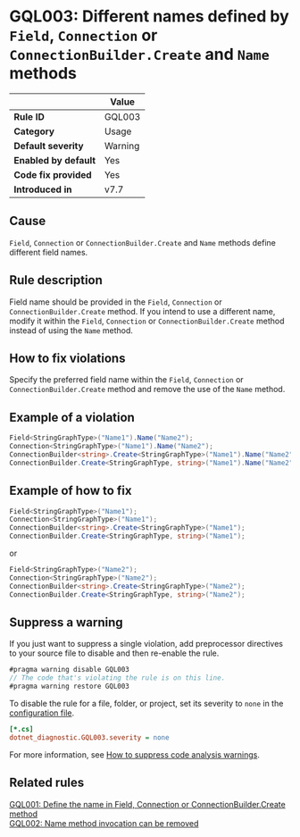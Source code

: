 # GQL003: Different names defined by `Field`, `Connection` or `ConnectionBuilder.Create` and `Name` methods

|                        | Value   |
| ---------------------- | ------- |
| **Rule ID**            | GQL003  |
| **Category**           | Usage   |
| **Default severity**   | Warning |
| **Enabled by default** | Yes     |
| **Code fix provided**  | Yes     |
| **Introduced in**      | v7.7    |

## Cause

`Field`, `Connection` or `ConnectionBuilder.Create` and `Name` methods define
different field names.

## Rule description

Field name should be provided in the `Field`, `Connection` or
`ConnectionBuilder.Create` method. If you intend to use a different name, modify
it within the `Field`, `Connection` or `ConnectionBuilder.Create` method instead
of using the `Name` method.

## How to fix violations

Specify the preferred field name within the `Field`, `Connection` or
`ConnectionBuilder.Create` method and remove the use of the `Name` method.

## Example of a violation

```c#
Field<StringGraphType>("Name1").Name("Name2");
Connection<StringGraphType>("Name1").Name("Name2");
ConnectionBuilder<string>.Create<StringGraphType>("Name1").Name("Name2");
ConnectionBuilder.Create<StringGraphType, string>("Name1").Name("Name2");
```

## Example of how to fix

```c#
Field<StringGraphType>("Name1");
Connection<StringGraphType>("Name1");
ConnectionBuilder<string>.Create<StringGraphType>("Name1");
ConnectionBuilder.Create<StringGraphType, string>("Name1");
```

or

```c#
Field<StringGraphType>("Name2");
Connection<StringGraphType>("Name2");
ConnectionBuilder<string>.Create<StringGraphType>("Name2");
ConnectionBuilder.Create<StringGraphType, string>("Name2");
```

## Suppress a warning

If you just want to suppress a single violation, add preprocessor directives to
your source file to disable and then re-enable the rule.

```csharp
#pragma warning disable GQL003
// The code that's violating the rule is on this line.
#pragma warning restore GQL003
```

To disable the rule for a file, folder, or project, set its severity to `none`
in the
[configuration file](https://learn.microsoft.com/en-us/dotnet/fundamentals/code-analysis/configuration-files).

```ini
[*.cs]
dotnet_diagnostic.GQL003.severity = none
```

For more information, see
[How to suppress code analysis warnings](https://learn.microsoft.com/en-us/dotnet/fundamentals/code-analysis/suppress-warnings).

## Related rules

[GQL001: Define the name in Field, Connection or ConnectionBuilder.Create method](../gql001)  
[GQL002: Name method invocation can be removed](../gql002)
